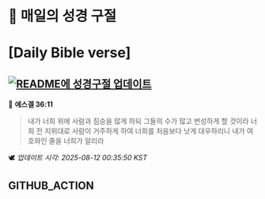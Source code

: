 # 🙏 매일의 성경 구절
# [Daily Bible verse]
## [![README에 성경구절 업데이트](https://github.com/DONGSUKA/first_test/actions/workflows/update-readme-bible.yml/badge.svg)](https://github.com/DONGSUKA/first_test/actions/workflows/update-readme-bible.yml)
<!-- START_BIBLE_VERSE -->
📖 **에스겔 36:11**
> 내가 너희 위에 사람과 짐승을 많게 하되 그들의 수가 많고 번성하게 할 것이라 너희 전 지위대로 사람이 거주하게 하여 너희를 처음보다 낫게 대우하리니 내가 여호와인 줄을 너희가 알리라

🕊️ _업데이트 시각: 2025-08-12 00:35:50 KST_
  <!-- END_BIBLE_VERSE -->
## GITHUB_ACTION
